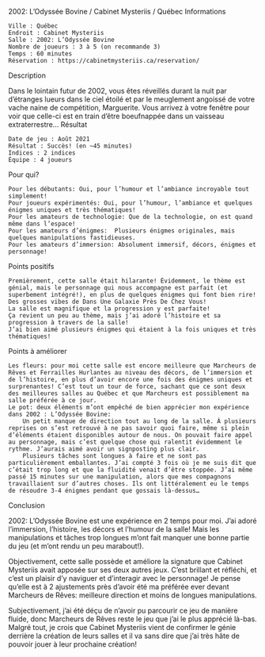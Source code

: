 
2002: L’Odyssée Bovine / Cabinet Mysteriis / Québec
Informations

    Ville : Québec
    Endroit : Cabinet Mysteriis
    Salle : 2002: L’Odyssée Bovine
    Nombre de joueurs : 3 à 5 (on recommande 3)
    Temps : 60 minutes
    Réservation : https://cabinetmysteriis.ca/reservation/

 
Description

Dans le lointain futur de 2002, vous êtes réveillés durant la nuit par d’étranges lueurs dans le ciel étoilé et par le meuglement angoissé de votre vache naine de compétition, Marguerite. Vous arrivez à votre fenêtre pour voir que celle-ci est en train d’être boeufnappée dans un vaisseau extraterrestre…
Résultat

    Date de jeu : Août 2021
    Résultat : Succès! (en ~45 minutes)
    Indices : 2 indices
    Équipe : 4 joueurs

Pour qui?

    Pour les débutants: Oui, pour l’humour et l’ambiance incroyable tout simplement!
    Pour joueurs expérimentés: Oui, pour l’humour, l’ambiance et quelques énigmes uniques et très thématiques!
    Pour les amateurs de technologie: Que de la technologie, on est quand même dans l’espace!
    Pour les amateurs d’énigmes:  Plusieurs énigmes originales, mais quelques manipulations fastidieuses.
    Pour les amateurs d’immersion: Absolument immersif, décors, énigmes et personnage!

 Points positifs

    Premièrement, cette salle était hilarante! Évidemment, le thème est génial, mais le personnage qui nous accompagne est parfait (et superbement intégré!), en plus de quelques énigmes qui font bien rire! Des grosses vibes de Dans Une Galaxie Près De Chez Vous!
    La salle est magnifique et la progression y est parfaite!
    Ça revient un peu au thème, mais j’ai adoré l’histoire et sa progression à travers de la salle!
    J’ai bien aimé plusieurs énigmes qui étaient à la fois uniques et très thématiques!

Points à améliorer

    Les fleurs: pour moi cette salle est encore meilleure que Marcheurs de Rêves et Ferrailles Hurlantes au niveau des décors, de l’immersion et de l’histoire, en plus d’avoir encore une fois des énigmes uniques et surprenantes! C’est tout un tour de force, sachant que ce sont deux des meilleures salles au Québec et que Marcheurs est possiblement ma salle préférée à ce jour.
    Le pot: deux éléments m’ont empêché de bien apprécier mon expérience dans 2002 : L’Odyssée Bovine:
        Un petit manque de direction tout au long de la salle. À plusieurs reprises on s’est retrouvé à ne pas savoir quoi faire, même si plein d’éléments étaient disponibles autour de nous. On pouvait faire appel au personnage, mais c’est quelque chose qui ralentit évidemment le rythme. J’aurais aimé avoir un signposting plus clair.
        Plusieurs tâches sont longues à faire et ne sont pas particulièrement emballantes. J’ai compté 3 fois où je me suis dit que c’était trop long et que la fluidité venait d’être stoppée. J’ai même passé 15 minutes sur une manipulation, alors que mes compagnons travaillaient sur d’autres choses. Ils ont littéralement eu le temps de résoudre 3-4 énigmes pendant que gossais là-dessus…

Conclusion

2002: L’Odyssée Bovine est une expérience en 2 temps pour moi. J’ai adoré l’immersion, l’histoire, les décors et l’humour de la salle! Mais les manipulations et tâches trop longues m’ont fait manquer une bonne partie du jeu (et m’ont rendu un peu marabout!).

Objectivement, cette salle possède et améliore la signature que Cabinet Mysteriis avait apposée sur ses deux autres jeux. C’est brillant et réfléchi, et c’est un plaisir d’y naviguer et d’interagir avec le personnage! Je pense qu’elle est à 2 ajustements près d’avoir été ma préférée ever devant Marcheurs de Rêves: meilleure direction et moins de longues manipulations.

Subjectivement, j’ai été déçu de n’avoir pu parcourir ce jeu de manière fluide, donc Marcheurs de Rêves reste le jeu que j’ai le plus apprécié là-bas. Malgré tout, je crois que Cabinet Mysteriis vient de confirmer le génie derrière la création de leurs salles et il va sans dire que j’ai très hâte de pouvoir jouer à leur prochaine création!
